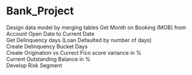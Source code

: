 # Bank_Project

Design data model by merging tables
Get Month on Booking (MOB) from Account Open Date to Current Date		
Get Delinquency days (Loan Defaulted by number of days)				
Create Delinquency Bucket Days			
Create Origination vs Currect Fico score variance in %			
Current Outstanding Balance in %		
Develop Risk Segment	


